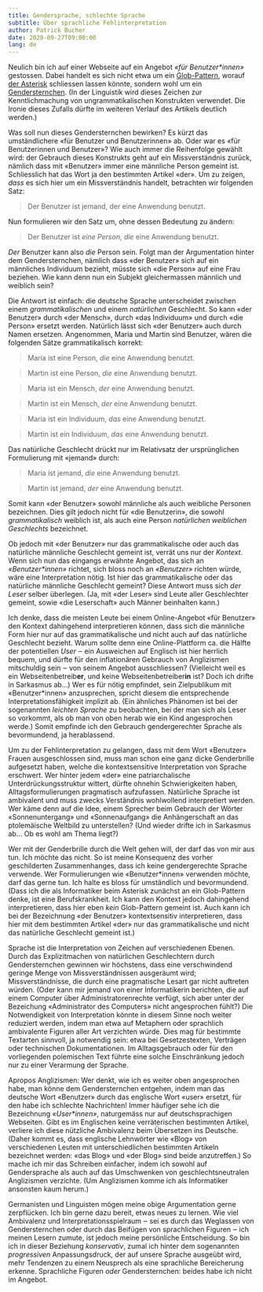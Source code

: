 ```yaml
---
title: Gendersprache, schlechte Sprache
subtitle: Über sprachliche Fehlinterpretation
author: Patrick Bucher
date: 2020-09-27T09:00:00
lang: de
---
```


Neulich bin ich auf einer Webseite auf ein Angebot _«für Benutzer*innen»_
gestossen. Dabei handelt es sich nicht etwa um ein
[Glob-Pattern](https://en.wikipedia.org/wiki/Glob_(programming)), worauf [der
Asterisk](https://www.duden.de/rechtschreibung/Asterisk) schliessen lassen
könnte, sondern wohl um ein
[Gendersternchen](https://de.wikipedia.org/wiki/Gendersternchen). (In der
Linguistik wird dieses Zeichen zur Kenntlichmachung von ungrammatikalischen
Konstrukten verwendet. Die Ironie dieses Zufalls dürfte im weiteren Verlauf des
Artikels deutlich werden.)

Was soll nun dieses Gendersternchen bewirken? Es kürzt das umständlichere «für
Benutzer und Benutzerinnen» ab. Oder war es «für Benutzerinnen und Benutzer»?
Wie auch immer die Reihenfolge gewählt wird: der Gebrauch dieses Konstrukts
geht auf ein Missverständnis zurück, nämlich dass mit «Benutzer» immer eine
männliche Person gemeint ist. Schliesslich hat das Wort ja den bestimmten
Artikel «der». Um zu zeigen, _dass_ es sich hier um ein Missverständnis handelt,
betrachten wir folgenden Satz:

> Der Benutzer ist jemand, der eine Anwendung benutzt.

Nun formulieren wir den Satz um, ohne dessen Bedeutung zu ändern:

> Der Benutzer ist _eine Person, die_ eine Anwendung benutzt.

_Der_ Benutzer kann also _die_ Person sein. Folgt man der Argumentation hinter
dem Gendersternchen, nämlich dass «der Benutzer» sich auf ein männliches
Individuum bezieht, müsste sich «die Person» auf eine Frau beziehen. Wie kann
denn nun ein Subjekt gleichermassen männlich und weiblich sein?

Die Antwort ist einfach: die deutsche Sprache unterscheidet zwischen einem
_grammatikalischen_ und einem _natürlichen_ Geschlecht. So kann «der Benutzer»
durch «der Mensch», durch «das Individuum» und durch «die Person» ersetzt
werden. Natürlich lässt sich «der Benutzer» auch durch Namen ersetzen.
Angenommen, Maria und Martin sind Benutzer, wären die folgenden Sätze
grammatikalisch korrekt:

> Maria ist eine Person, _die_ eine Anwendung benutzt.

> Martin ist eine Person, _die_ eine Anwendung benutzt.

> Maria ist ein Mensch, _der_ eine Anwendung benutzt.

> Martin ist ein Mensch, _der_ eine Anwendung benutzt.

> Maria ist ein Individuum, _das_ eine Anwendung benutzt.

> Martin ist ein Individuum, _das_ eine Anwendung benutzt.

Das natürliche Geschlecht drückt nur im Relativsatz der ursprünglichen
Formulierung mit «jemand» durch:

> Maria ist jemand, _die_ eine Anwendung benutzt.

> Martin ist jemand, _der_ eine Anwendung benutzt.

Somit kann «der Benutzer» sowohl männliche als auch weibliche Personen
bezeichnen. Dies gilt jedoch nicht für «die Benutzerin», die sowohl
_grammatikalisch_ weiblich ist, als auch eine Person _natürlichen weiblichen
Geschlechts_ bezeichnet.

Ob jedoch mit «der Benutzer» nur das grammatikalische oder auch das natürliche
männliche Geschlecht gemeint ist, verrät uns nur der _Kontext_. Wenn sich nun
das eingangs erwähnte Angebot, das sich an _«Benutzer*innen»_ richtet, sich
bloss noch an _«Benutzer»_ richten würde, wäre eine Interpretation nötig. Ist
hier das grammatikalische oder das natürliche männliche Geschlecht gemeint?
Diese Antwort muss sich _der Leser_ selber überlegen. (Ja, mit «der Leser» sind
Leute aller Geschlechter gemeint, sowie «die Leserschaft» auch Männer
beinhalten kann.)

Ich denke, dass die meisten Leute bei einem Online-Angebot «für Benutzer» den
Kontext dahingehend interpretieren können, dass sich die männliche Form hier nur
auf das grammatikalische und nicht auch auf das natürliche Geschlecht bezieht.
Warum sollte denn eine Online-Plattform ca. die Hälfte der potentiellen _User_
‒ ein Ausweichen auf Englisch ist hier herrlich bequem, und dürfte für den
inflationären Gebrauch von Anglizismen mitschuldig sein ‒ von seinem Angebot
ausschliessen?  (Vielleicht weil es ein Webseitenbetreib**er**, und keine
Webseitenbetreiber**in** ist?  Doch ich drifte in Sarkasmus ab…) Wer es für
nötig empfindet, sein Zielpublikum mit «Benutzer\*innen» anzusprechen, spricht
diesem die entsprechende Interpretationsfähigkeit implizit ab. (Ein ähnliches
Phänomen ist bei der sogenannten _leichten Sprache_ zu beobachten, bei der man
sich als Leser so vorkommt, als ob man von oben herab wie ein Kind angesprochen
werde.) Somit empfinde ich den Gebrauch gendergerechter Sprache als
bevormundend, ja herablassend.

Um zu der Fehlinterpretation zu gelangen, dass mit dem Wort «Benutzer» Frauen
ausgeschlossen sind, muss man schon eine ganz dicke Genderbrille aufgesetzt
haben, welche die kontextsensitive Interpretation von Sprache erschwert. Wer
hinter jedem «der» eine patriarchalische Unterdrückungsstruktur wittert, dürfte
ohnehin Schwierigkeiten haben, Alltagsformulierungen pragmatisch aufzufassen.
Natürliche Sprache ist ambivalent und muss zwecks Verständnis wohlwollend
interpretiert werden. Wer käme denn auf die Idee, einem Sprecher beim Gebrauch
der Wörter «Sonnenuntergang» und «Sonnenaufgang» die Anhängerschaft an das
ptolemäische Weltbild zu unterstellen? (Und wieder drifte ich in Sarkasmus ab…
Ob es wohl am Thema liegt?)

Wer mit der Genderbrille durch die Welt gehen will, der darf das von mir aus
tun. Ich möchte das nicht. So ist meine Konsequenz des vorher geschilderten
Zusammenhanges, dass ich keine gendergerechte Sprache verwende. Wer
Formulierungen wie «Benutzer*innen» verwenden möchte, darf das gerne tun. Ich
halte es bloss für umständlich und bevormundend. (Dass ich die als Informatiker
beim Asterisk zunächst an ein Glob-Pattern denke, ist eine Berufskrankheit. Ich
kann den Kontext jedoch dahingehend interpretieren, dass hier eben _kein_
Glob-Pattern gemeint ist. Auch kann ich bei der Bezeichnung «der Benutzer»
kontextsensitiv interpretieren, dass hier mit dem bestimmten Artikel «der» nur
das grammatikalische und nicht das natürliche Geschlecht gemeint ist.)

Sprache ist die Interpretation von Zeichen auf verschiedenen Ebenen. Durch das
Explizitmachen von natürlichen Geschlechtern durch Gendersternchen gewinnen wir
höchstens, dass eine verschwindend geringe Menge von Missverständnissen
ausgeräumt wird; Missverständnisse, die durch eine pragmatische Lesart gar
nicht auftreten würden. (Oder kann mir jemand von einer Informatikerin
berichten, die auf einem Computer über Administratorenrechte verfügt, sich aber
unter der Bezeichung «Administrator des Computers» nicht angesprochen fühlt?)
Die Notwendigkeit von Interpretation könnte in diesem Sinne noch weiter
reduziert werden, indem man etwa auf Metaphern oder sprachlich ambivalente
Figuren aller Art verzichten würde. Dies mag für bestimmte Textarten sinnvoll,
ja notwendig sein: etwa bei Gesetzestexten, Verträgen oder technischen
Dokumentationen. Im Alltagsgebrauch oder für den vorliegenden polemischen Text
führte eine solche Einschränkung jedoch nur zu einer Verarmung der Sprache.

Apropos Anglizismen: Wer denkt, wie ich es weiter oben angesprochen habe, man
könne dem Gendersternchen entgehen, indem man das deutsche Wort «Benutzer» durch
das englische Wort «user» ersetzt, für den habe ich schlechte Nachrichten! Immer
häufiger sehe ich die Bezeichnung _«User*innen»_, naturgemäss nur auf
deutschsprachigen Webseiten. Gibt es im Englischen keine verräterischen
bestimmten Artikel, verliere ich diese nützliche Ambivalenz beim Übersetzen ins
Deutsche. (Daher kommt es, dass englische Lehnwörter wie «Blog» von
verschiedenen Leuten mit unterschiedlichen bestimmten Artikeln bezeichnet
werden: «das Blog» und «der Blog» sind beide anzutreffen.) So mache ich mir das
Schreiben einfacher, indem ich sowohl auf Gendersprache als auch auf das
Umschwenken von geschlechtsneutralen Anglizismen verzichte. (Um Anglizismen
komme ich als Informatiker ansonsten kaum herum.)

Germanisten und Linguisten mögen meine obige Argumentation gerne zerpflücken.
Ich bin gerne dazu bereit, etwas neues zu lernen. Wie viel Ambivalenz und
Interpretationsspielraum ‒ sei es durch das Weglassen von Gendersternchen oder
durch das Beifügen von sprachlichen Figuren ‒ ich meinen Lesern zumute, ist
jedoch meine persönliche Entscheidung. So bin ich in dieser Beziehung
_konservativ_, zumal ich hinter dem sogenannten _progressiven_ Anpassungsdruck,
der auf unsere Sprache ausgeübt wird, mehr Tendenzen zu einem Neusprech als eine
sprachliche Bereicherung erkenne. Sprachliche Figuren _oder_ Gendersternchen:
beides habe ich nicht im Angebot.
